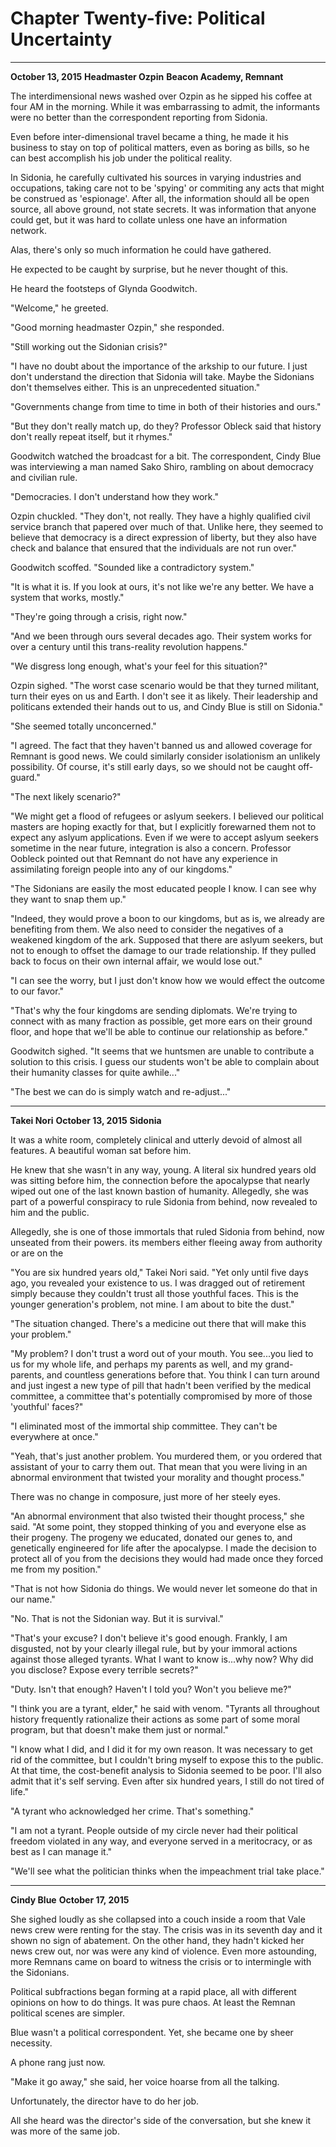 # **Chapter Twenty-five: Political Uncertainty**

***
**October 13, 2015**
**Headmaster Ozpin**
**Beacon Academy, Remnant**

The interdimensional news washed over Ozpin as he sipped his coffee at four AM in the morning. While it was embarrassing to admit, the informants were no better than the correspondent reporting from Sidonia.

Even before inter-dimensional travel became a thing, he made it his business to stay on top of political matters, even as boring as bills, so he can best accomplish his job under the political reality.

In Sidonia, he carefully cultivated his sources in varying industries and occupations, taking care not to be 'spying' or commiting any acts that might be construed as 'espionage'. After all, the information should all be open source, all above ground, not state secrets. It was information that anyone could get, but it was hard to collate unless one have an information network.

Alas, there's only so much information he could have gathered.

He expected to be caught by surprise, but he never thought of this.

He heard the footsteps of Glynda Goodwitch.

"Welcome," he greeted.

"Good morning headmaster Ozpin," she responded.

"Still working out the Sidonian crisis?"

"I have no doubt about the importance of the arkship to our future. I just don't understand the direction that Sidonia will take. Maybe the Sidonians don't themselves either. This is an unprecedented situation."

"Governments change from time to time in both of their histories and ours."

"But they don't really match up, do they? Professor Obleck said that history don't really repeat itself, but it rhymes."

Goodwitch watched the broadcast for a bit. The correspondent, Cindy Blue was interviewing a man named Sako Shiro, rambling on about democracy and civilian rule.

"Democracies. I don't understand how they work."

Ozpin chuckled. "They don't, not really. They have a highly qualified civil service branch that papered over much of that. Unlike here, they seemed to believe that democracy is a direct expression of liberty, but they also have check and balance that ensured that the individuals are not run over."

Goodwitch scoffed. "Sounded like a contradictory system."

"It is what it is. If you look at ours, it's not like we're any better. We have a system that works, mostly."

"They're going through a crisis, right now."

"And we been through ours several decades ago. Their system works for over a century until this trans-reality revolution happens."

"We disgress long enough, what's your feel for this situation?"

Ozpin sighed. "The worst case scenario would be that they turned militant, turn their eyes on us and Earth. I don't see it as likely. Their leadership and politicans extended their hands out to us, and Cindy Blue is still on Sidonia."

"She seemed totally unconcerned."

"I agreed. The fact that they haven't banned us and allowed coverage for Remnant is good news. We could similarly consider isolationism an unlikely possibility. Of course, it's still early days, so we should not be caught off-guard."

"The next likely scenario?"

"We might get a flood of refugees or aslyum seekers. I believed our political masters are hoping exactly for that, but I explicitly forewarned them not to expect any aslyum applications. Even if we were to accept aslyum seekers sometime in the near future, integration is also a concern. Professor Oobleck pointed out that Remnant do not have any experience in assimilating foreign people into any of our kingdoms."

"The Sidonians are easily the most educated people I know. I can see why they want to snap them up."

"Indeed, they would prove a boon to our kingdoms, but as is, we already are benefiting from them. We also need to consider the negatives of a weakened kingdom of the ark. Supposed that there are aslyum seekers, but not to enough to offset the damage to our trade relationship. If they pulled back to focus on their own internal affair, we would lose out."

"I can see the worry, but I just don't know how we would effect the outcome to our favor."

"That's why the four kingdoms are sending diplomats. We're trying to connect with as many fraction as possible, get more ears on their ground floor, and hope that we'll be able to continue our relationship as before."

Goodwitch sighed. "It seems that we huntsmen are unable to contribute a solution to this crisis. I guess our students won't be able to complain about their humanity classes for quite awhile..."

"The best we can do is simply watch and re-adjust..."

***
**Takei Nori**
**October 13, 2015**
**Sidonia**

It was a white room, completely clinical and utterly devoid of almost all features. A beautiful woman sat before him.

He knew that she wasn't in any way, young. A literal six hundred years old was sitting before him, the connection before the apocalypse that nearly wiped out one of the last known bastion of humanity. Allegedly, she was part of a powerful conspiracy to rule Sidonia from behind, now revealed to him and the public.

 Allegedly, she is one of those immortals that ruled Sidonia from behind, now unseated from their powers. its members either fleeing away from authority or are on the

"You are six hundred years old," Takei Nori said. "Yet only until five days ago, you revealed your existence to us. I was dragged out of retirement simply because they couldn't trust all those youthful faces. This is the younger generation's problem, not mine. I am about to bite the dust."

"The situation changed. There's a medicine out there that will make this your problem."

"My problem? I don't trust a word out of your mouth. You see...you lied to us for my whole life, and perhaps my parents as well, and my grand-parents, and countless generations before that. You think I can turn around and just ingest a new type of pill that hadn't been verified by the medical committee, a committee that's potentially compromised by more of those 'youthful' faces?"

"I eliminated most of the immortal ship committee. They can't be everywhere at once."

"Yeah, that's just another problem. You murdered them, or you ordered that assistant of your to carry them out. That mean that you were living in an abnormal environment that twisted your morality and thought process."

There was no change in composure, just more of her steely eyes.

"An abnormal environment that also twisted their thought process," she said. "At some point, they stopped thinking of you and everyone else as their progeny. The progeny we educated, donated our genes to, and genetically engineered for life after the apocalypse. I made the decision to protect all of you from the decisions they would had made once they forced me from my position."

"That is not how Sidonia do things. We would never let someone do that in our name."

"No. That is not the Sidonian way. But it is survival."

"That's your excuse? I don't believe it's good enough. Frankly, I am disgusted, not by your clearly illegal rule, but by your immoral actions against those alleged tyrants. What I want to know is...why now? Why did you disclose? Expose every terrible secrets?"

"Duty. Isn't that enough? Haven't I told you? Won't you believe me?"

"I think you are a tyrant, elder," he said with venom. "Tyrants all throughout history frequently rationalize their actions as some part of some moral program, but that doesn't make them just or normal."

"I know what I did, and I did it for my own reason. It was necessary to get rid of the committee, but I couldn't bring myself to expose this to the public. At that time, the cost-benefit analysis to Sidonia seemed to be poor. I'll also admit that it's self serving. Even after six hundred years, I still do not tired of life."

"A tyrant who acknowledged her crime. That's something."

"I am not a tyrant. People outside of my circle never had their political freedom violated in any way, and everyone served in a meritocracy, or as best as I can manage it."

"We'll see what the politician thinks when the impeachment trial take place."

***
**Cindy Blue**
**October 17, 2015**

She sighed loudly as she collapsed into a couch inside a room that Vale news crew were renting for the stay. The crisis was in its seventh day and it shown no sign of abatement. On the other hand, they hadn't kicked her news crew out, nor was were any kind of violence. Even more astounding, more Remnans came on board to witness the crisis or to intermingle with the Sidonians.

Political subfractions began forming at a rapid place, all with different opinions on how to do things. It was pure chaos. At least the Remnan political scenes are simpler.

Blue wasn't a political correspondent. Yet, she became one by sheer necessity.

A phone rang just now.

"Make it go away," she said, her voice hoarse from all the talking.

Unfortunately, the director have to do her job.

All she heard was the director's side of the conversation, but she knew it was more of the same job.
